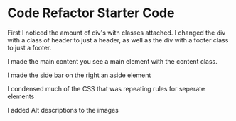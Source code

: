 # Code Refactor Starter Code
First I noticed the amount of div's with classes attached. I changed the div with a class of header to just a header, as well as the div with a footer class to just a footer. 

I made the main content you see a main element with the content class. 

I made the side bar on the right an aside element

I condensed much of the CSS that was repeating rules for seperate elements

I added Alt descriptions to the images


